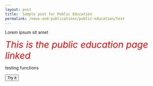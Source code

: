 ```yaml
---
layout: post
title:  Sample post for Public Education
permalink: /news-and-publications/public-education/test
---
```

Lorem ipsum sit amet

<style>
  .TEST{
  
  color:Red;
  Font-size:30px;
  Font-style:italic;
  align:center;
  
  }
  </style>


<div><span class="TEST"> This is the public education page linked </span> </div>


<p>testing functions <p>
  
 <button onclick="myFunction()">Try it</button>

<label id="demo"></label>
<!--<p id="demo"></p>-->

<script>
function myFunction() {
  var time = new Date().getHours();
  if (time < 20) {
    document.getElementById("demo").innerHTML = "Good day";
  }
                else{
                document.getElementById("demo").innerHTML = "Good day";
                }
                     
}
</script>


